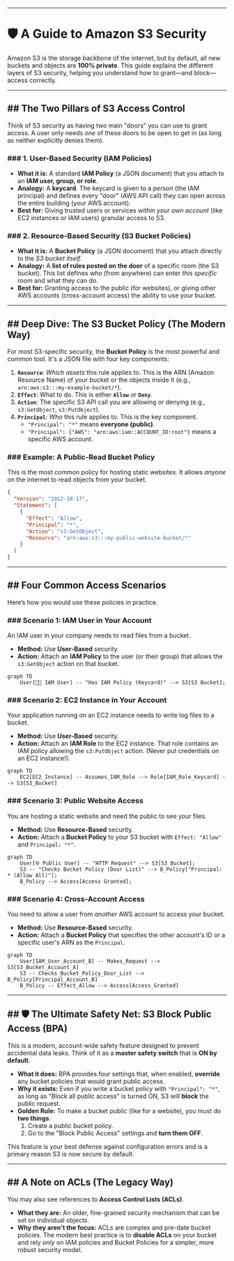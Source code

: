 -----

# 🛡️ A Guide to Amazon S3 Security

Amazon S3 is the storage backbone of the internet, but by default, all new buckets and objects are **100% private**. This guide explains the different layers of S3 security, helping you understand how to grant—and block—access correctly.

-----

## \#\# The Two Pillars of S3 Access Control

Think of S3 security as having two main "doors" you can use to grant access. A user only needs *one* of these doors to be open to get in (as long as neither explicitly denies them).

### \#\#\# 1. User-Based Security (IAM Policies)

  * **What it is:** A standard **IAM Policy** (a JSON document) that you attach to an **IAM user, group, or role**.
  * **Analogy:** A **keycard**. The keycard is given to a *person* (the IAM principal) and defines every "door" (AWS API call) they can open across the entire building (your AWS account).
  * **Best for:** Giving trusted users or services *within your own account* (like EC2 instances or IAM users) granular access to S3.

### \#\#\# 2. Resource-Based Security (S3 Bucket Policies)

  * **What it is:** A **Bucket Policy** (a JSON document) that you attach directly to the *S3 bucket itself*.
  * **Analogy:** A **list of rules posted on the door** of a specific room (the S3 bucket). This list defines *who* (from anywhere) can enter *this specific room* and what they can do.
  * **Best for:** Granting access to the public (for websites), or giving other AWS accounts (cross-account access) the ability to use your bucket.

-----

## \#\# Deep Dive: The S3 Bucket Policy (The Modern Way)

For most S3-specific security, the **Bucket Policy** is the most powerful and common tool. It's a JSON file with four key components:

1.  **`Resource`**: *Which assets* this rule applies to. This is the ARN (Amazon Resource Name) of your bucket or the objects inside it (e.g., `arn:aws:s3:::my-example-bucket/*`).
2.  **`Effect`**: What to do. This is either **`Allow`** or **`Deny`**.
3.  **`Action`**: The specific S3 API call you are allowing or denying (e.g., `s3:GetObject`, `s3:PutObject`).
4.  **`Principal`**: *Who* this rule applies to. This is the key component.
      * `"Principal": "*"` means **everyone (public)**.
      * `"Principal": {"AWS": "arn:aws:iam::ACCOUNT_ID:root"}` means a specific AWS account.

### \#\#\# Example: A Public-Read Bucket Policy

This is the most common policy for hosting static websites. It allows *anyone* on the internet to read objects from your bucket.

```json
{
  "Version": "2012-10-17",
  "Statement": [
    {
      "Effect": "Allow",
      "Principal": "*",
      "Action": "s3:GetObject",
      "Resource": "arn:aws:s3:::my-public-website-bucket/*"
    }
  ]
}
```

-----

## \#\# Four Common Access Scenarios

Here’s how you would use these policies in practice.

### \#\#\# Scenario 1: IAM User in Your Account

An IAM user in your company needs to read files from a bucket.

  * **Method:** Use **User-Based** security.
  * **Action:** Attach an **IAM Policy** to the user (or their group) that allows the `s3:GetObject` action on that bucket.

<!-- end list -->

```mermaid
graph TD
    User[👩‍💻 IAM User] -- "Has IAM Policy (Keycard)" --> S3[S3 Bucket];
```

### \#\#\# Scenario 2: EC2 Instance in Your Account

Your application running on an EC2 instance needs to write log files to a bucket.

  * **Method:** Use **User-Based** security.
  * **Action:** Attach an **IAM Role** to the EC2 instance. That role contains an IAM policy allowing the `s3:PutObject` action. (Never put credentials on an EC2 instance\!).

<!-- end list -->

```mermaid
graph TD
    EC2[EC2_Instance] -- Assumes_IAM_Role --> Role[IAM_Role_Keycard] --> S3[S3_Bucket]    
```

### \#\#\# Scenario 3: Public Website Access

You are hosting a static website and need the public to see your files.

  * **Method:** Use **Resource-Based** security.
  * **Action:** Attach a **Bucket Policy** to your S3 bucket with `Effect: "Allow"` and `Principal: "*"`.

<!-- end list -->

```mermaid
graph TD
    User[🌐 Public User] -- "HTTP Request" --> S3[S3 Bucket];
    S3 -- "Checks Bucket Policy (Door List)" --> B_Policy["Principal: * (Allow All)"];
    B_Policy --> Access[Access Granted];
```

### \#\#\# Scenario 4: Cross-Account Access

You need to allow a user from *another* AWS account to access your bucket.

  * **Method:** Use **Resource-Based** security.
  * **Action:** Attach a **Bucket Policy** that specifies the other account's ID or a specific user's ARN as the `Principal`.

<!-- end list -->

```mermaid
graph TD
    User[IAM_User_Account_B] -- Makes_Request --> S3[S3_Bucket_Account_A]
    S3 -- Checks_Bucket_Policy_Door_List --> B_Policy[Principal_Account_B]
    B_Policy -- Effect_Allow --> Access[Access_Granted]
```

-----

## \#\# 🛡️ The Ultimate Safety Net: S3 Block Public Access (BPA)

This is a modern, account-wide safety feature designed to prevent accidental data leaks. Think of it as a **master safety switch** that is **ON by default**.

  * **What it does:** BPA provides four settings that, when enabled, **override** any bucket policies that would grant public access.
  * **Why it exists:** Even if you write a bucket policy with `"Principal": "*"`, as long as "Block all public access" is turned ON, S3 will **block** the public request.
  * **Golden Rule:** To make a bucket public (like for a website), you must do **two things**:
    1.  Create a public bucket policy.
    2.  Go to the "Block Public Access" settings and **turn them OFF**.

This feature is your best defense against configuration errors and is a primary reason S3 is now secure by default.

-----

## \#\# A Note on ACLs (The Legacy Way)

You may also see references to **Access Control Lists (ACLs)**.

  * **What they are:** An older, fine-grained security mechanism that can be set on individual objects.
  * **Why they aren't the focus:** ACLs are complex and pre-date bucket policies. The modern best practice is to **disable ACLs** on your bucket and rely *only* on IAM policies and Bucket Policies for a simpler, more robust security model.